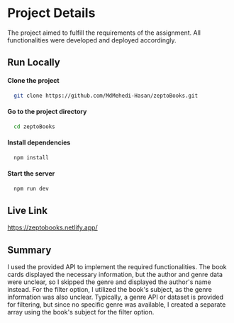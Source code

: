
# Project Details

The project aimed to fulfill the requirements of the assignment. All functionalities were developed and deployed accordingly.


## Run Locally

#### Clone the project

```bash
  git clone https://github.com/MdMehedi-Hasan/zeptoBooks.git
```

#### Go to the project directory

```bash
  cd zeptoBooks
```

#### Install dependencies

```bash
  npm install
```

#### Start the server

```bash
  npm run dev
```


## Live Link

https://zeptobooks.netlify.app/


## Summary

I used the provided API to implement the required functionalities. The book cards displayed the necessary information, but the author and genre data were unclear, so I skipped the genre and displayed the author's name instead. For the filter option, I utilized the book's subject, as the genre information was also unclear. Typically, a genre API or dataset is provided for filtering, but since no specific genre was available, I created a separate array using the book's subject for the filter option.

